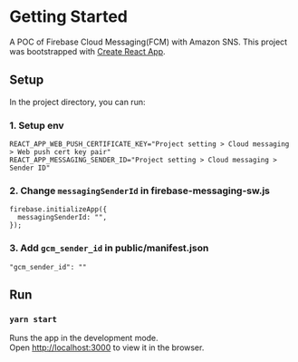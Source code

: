# Getting Started

A POC of Firebase Cloud Messaging(FCM) with Amazon SNS.
This project was bootstrapped with [Create React App](https://github.com/facebook/create-react-app).

## Setup

In the project directory, you can run:

### 1. Setup env

```
REACT_APP_WEB_PUSH_CERTIFICATE_KEY="Project setting > Cloud messaging > Web push cert key pair"
REACT_APP_MESSAGING_SENDER_ID="Project setting > Cloud messaging > Sender ID"
```

### 2. Change `messagingSenderId` in firebase-messaging-sw.js

```
firebase.initializeApp({
  messagingSenderId: "",
});
```

### 3. Add `gcm_sender_id` in public/manifest.json

```
"gcm_sender_id": ""
```

## Run

### `yarn start`

Runs the app in the development mode.\
Open [http://localhost:3000](http://localhost:3000) to view it in the browser.
